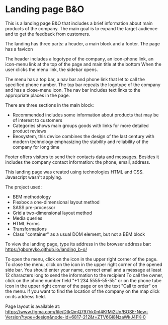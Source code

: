 # Landing page B&O

This is a landing page B&O that includes a brief information about main products of the company.
The main goal is to expand the target audience and to get the feedback from customers.

The landing has three parts: a header, a main block and a footer.
The page has a favicon

The header includes a logotype of the company, an icon-phone link, 
an icon-menu link at the top of the page and main title at the bottom 
When the user clicks the menu link, the sidebar opens.

The menu has a top bar, a nav bar and phone link that let to call the specified phone number.
The top bar repeats the logotype of the company and has a close-menu icon.
The nav bar includes text links to the appropriate places in the page.

There are three sections in the main block:
- Recommended includes some information about products that may be of interest to customers
- Categories shows main groups goods with links for more detailed product reviews
- Beosystem, this device combines the design of the last century with modern technology 
emphasizing the stability and reliability of the company for long time

Footer offers visitors to send their contacts data and messages.
Besides it includes the company contact information: the phone, email, address.

This landing page was created using technologies HTML and CSS. 
Javascript wasn't applying.

The project used:
- BEM methodology
- Flexbox a one-dimensional layout method
- SASS pre-processor
- Grid a two-dimensional layout method
- Media queries
- HTML Forms
- Transformations
- Class "container" as a usual DOM element, but not a BEM block

To view the landing page, type its address in the browser address bar:
  https://gboreyko.github.io/landing_b-o/

To open the menu, click on the icon in the upper right corner of the page.
To close the menu, click on the icon in the upper right corner of the opened side bar.
You should enter your name, correct email and a message at least 12 characters long to send the information to the recipient
To call the owner, click on the phone number field "+1 234 5555-55-55" or on the phone tube icon in the upper right corner of the page or on the text "Call to order" on the menu.
If you want to find the location of the company on the map click on its address field.

Page layout is available at:
  https://www.figma.com/file/DtkQmQ797hk0nI4KfMi2Uq/BOSE-New-Version?type=design&node-id=6817-212&t=ZTV6Gl8NzaWkJ4FK-0
